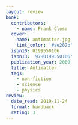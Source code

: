 ```yaml
---
layout: review
book:
  contributors:
    - name: Frank Close
  cover:
    name: antimatter.jpg
    tint_color: '#ae202b'
  isbn10: 0199550166
  isbn13: '9780199550166'
  publication_year: 2009
  title: Antimatter
  tags:
    - non-fiction
    - science
    - physics
review:
  date_read: 2019-11-24
  format: hardback
  rating: 3
---
```

